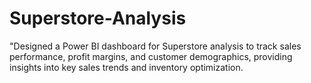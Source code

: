 # Superstore-Analysis
"Designed a Power BI dashboard for Superstore analysis to track sales performance, profit margins, and customer demographics, providing insights into key sales trends and inventory optimization.
